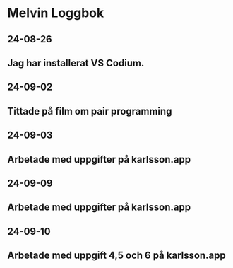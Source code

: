 Melvin Loggbok
==============
24-08-26
-------------
Jag har installerat VS Codium.
-------------------------------
24-09-02
---------
Tittade på film om pair programming
------------------------------------
24-09-03
---------
Arbetade med uppgifter på karlsson.app
---------------------------------------
24-09-09
--------
Arbetade med uppgifter på karlsson.app
---------------------------------------
24-09-10
---------
Arbetade med uppgift 4,5 och 6 på karlsson.app
-----------------------------------------------